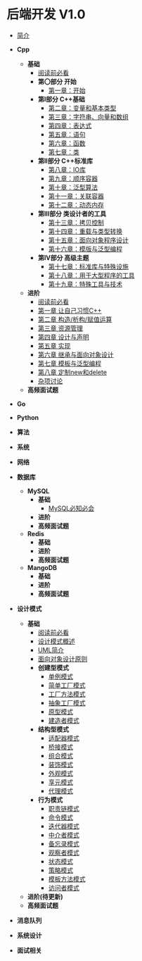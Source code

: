 # 后端开发 V1.0

* [简介](/notes/BackEndNotes/README.md)

* **Cpp**
  * **基础**
    * [阅读前必看](/notes/BackEndNotes/Cpp/C++Primer.md)
    * **第〇部分 开始**
      * [第一章：开始](/notes/BackEndNotes/Cpp/C++Primer/ch01/ch01.md)
    * **第I部分 C++基础**
      * [第二章：变量和基本类型](/notes/BackEndNotes/Cpp/C++Primer/ch02/ch02.md)
      * [第三章：字符串、向量和数组](/notes/BackEndNotes/Cpp/C++Primer/ch03/ch03.md)
      * [第四章：表达式](/notes/BackEndNotes/Cpp/C++Primer/ch04/ch04.md)
      * [第五章：语句](/notes/BackEndNotes/Cpp/C++Primer/ch05/ch05.md)
      * [第六章：函数](/notes/BackEndNotes/Cpp/C++Primer/ch06/ch06.md)
      * [第七章：类](/notes/BackEndNotes/Cpp/C++Primer/ch07/ch07.md)
    * **第II部分 C++标准库**
      * [第八章：IO库](/notes/BackEndNotes/Cpp/C++Primer/ch08/ch08.md)
      * [第九章：顺序容器](/notes/BackEndNotes/Cpp/C++Primer/ch09/ch09.md)
      * [第十章：泛型算法](/notes/BackEndNotes/Cpp/C++Primer/ch10/ch10.md)
      * [第十一章：关联容器](/notes/BackEndNotes/Cpp/C++Primer/ch11/ch11.md)
      * [第十二章：动态内存](/notes/BackEndNotes/Cpp/C++Primer/ch12/ch12.md)
    * **第III部分 类设计者的工具**
      * [第十三章：拷贝控制](/notes/BackEndNotes/Cpp/C++Primer/ch13/ch13.md)
      * [第十四章：重载与类型转换](/notes/BackEndNotes/Cpp/C++Primer/ch14/ch14.md)
      * [第十五章：面向对象程序设计](/notes/BackEndNotes/Cpp/C++Primer/ch15/ch15.md)
      * [第十六章：模版与泛型编程](/notes/BackEndNotes/Cpp/C++Primer/ch16/ch16.md)
    * **第IV部分 高级主题**
      * [第十七章：标准库与特殊设施](/notes/BackEndNotes/Cpp/C++Primer/ch17/ch17.md)
      * [第十八章：用于大型程序的工具](/notes/BackEndNotes/Cpp/C++Primer/ch18/ch18.md)
      * [第十九章：特殊工具与技术](/notes/BackEndNotes/Cpp/C++Primer/ch19/ch19.md)
  * **进阶**
    * [阅读前必看](/notes/BackEndNotes/Cpp/EffectiveC++.md)
    * [第一章 让自己习惯C++](/notes/BackEndNotes/Cpp/EffectiveC++/ch01/ch01.md)
    * [第二章 构造/析构/赋值运算](/notes/BackEndNotes/Cpp/EffectiveC++/ch02/ch02.md)
    * [第三章 资源管理](/notes/BackEndNotes/Cpp/EffectiveC++/ch03/ch03.md)
    * [第四章 设计与声明](/notes/BackEndNotes/Cpp/EffectiveC++/ch04/ch04.md)
    * [第五章 实现](/notes/BackEndNotes/Cpp/EffectiveC++/ch05/ch05.md)
    * [第六章 继承与面向对象设计](/notes/BackEndNotes/Cpp/EffectiveC++/ch06/ch06.md)
    * [第七章 模板与泛型编程](/notes/BackEndNotes/Cpp/EffectiveC++/ch07/ch07.md)
    * [第八章 定制new和delete](/notes/BackEndNotes/Cpp/EffectiveC++/ch08/ch08.md)
    * [杂项讨论](/notes/BackEndNotes/Cpp/EffectiveC++/ch09/ch09.md)
  * **高频面试题**
* **Go**
* **Python**
* **算法**
* **系统**
* **网络**
* **数据库**
  * **MySQL**
    * **基础**
      * [MySQL必知必会](/notes/BackEndNotes/DB/MySQL/MySQL必知必会.md)
    * **进阶**
    * **高频面试题**
  * **Redis**
    * **基础**
    * **进阶**
    * **高频面试题**
  * **MangoDB**
    * **基础**
    * **进阶**
    * **高频面试题**
* **设计模式**
  * **基础**
    * [阅读前必看](/notes/BackEndNotes/DesignPatterns/README.md)
    * [设计模式概述](/notes/BackEndNotes/DesignPatterns/Overview.md)
    * [UML简介](/notes/BackEndNotes/DesignPatterns/UML/UML.md)
    * [面向对象设计原则](/notes/BackEndNotes/DesignPatterns/OOP/OOP.md)
    * **创建型模式**
      * [单例模式](/notes/BackEndNotes/DesignPatterns/Singleton/Singleton.md)
      * [简单工厂模式](/notes/BackEndNotes/DesignPatterns/SimpleFactory/SimpleFactory.md)
      * [工厂方法模式](/notes/BackEndNotes/DesignPatterns/FactoryMethod/FactoryMethod.md)
      * [抽象工厂模式](/notes/BackEndNotes/DesignPatterns/AbstractFactory/AbstractFactory.md)
      * [原型模式](/notes/BackEndNotes/DesignPatterns/PrototypePattern/PrototypePattern.md)
      * [建造者模式](/notes/BackEndNotes/DesignPatterns/BuilderPattern/BuilderPattern.md)
    * **结构型模式**
      * [适配器模式](/notes/BackEndNotes/DesignPatterns/AdapterPattern/AdapterPattern.md)
      * [桥接模式](/notes/BackEndNotes/DesignPatterns/BridgePattern/BridgePattern.md)
      * [组合模式](/notes/BackEndNotes/DesignPatterns/CompositePattern/CompositePattern.md)
      * [装饰模式](/notes/BackEndNotes/DesignPatterns/WrapperPattern/WrapperPattern.md)
      * [外观模式](/notes/BackEndNotes/DesignPatterns/FacadePattern/FacadePattern.md)
      * [享元模式](/notes/BackEndNotes/DesignPatterns/FlyweightPattern/FlyweightPattern.md)
      * [代理模式](/notes/BackEndNotes/DesignPatterns/ProxyPattern/ProxyPattern.md)
    * **行为模式**
      * [职责链模式](/notes/BackEndNotes/DesignPatterns/ChainOfResponsibility/ChainOfResponsibility.md)
      * [命令模式](/notes/BackEndNotes/DesignPatterns/CommandPattern/CommandPattern.md)
      * [迭代器模式](/notes/BackEndNotes/DesignPatterns/IteratorPattern/IteratorPattern.md)
      * [中介者模式](/notes/BackEndNotes/DesignPatterns/MediatorPattern/MediatorPattern.md)
      * [备忘录模式](/notes/BackEndNotes/DesignPatterns/MementoPattern/MementoPattern.md)
      * [观察者模式](/notes/BackEndNotes/DesignPatterns/ObserverPattern/ObserverPattern.md)
      * [状态模式](/notes/BackEndNotes/DesignPatterns/StatePattern/StatePattern.md)
      * [策略模式](/notes/BackEndNotes/DesignPatterns/Strategy/Strategy.md)
      * [模板方法模式](/notes/BackEndNotes/DesignPatterns/TemplateMethod/TemplateMethod.md)
      * [访问者模式](/notes/BackEndNotes/DesignPatterns/VisitorPattern/VisitorPattern.md)
  * **进阶(待更新)**
  * **高频面试题**
* **消息队列**
* **系统设计**
* **面试相关**
